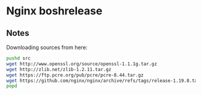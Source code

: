 # Nginx boshrelease

## Notes

Downloading sources from here:
```bash
pushd src
wget http://www.openssl.org/source/openssl-1.1.1g.tar.gz
wget http://zlib.net/zlib-1.2.11.tar.gz
wget https://ftp.pcre.org/pub/pcre/pcre-8.44.tar.gz
wget https://github.com/nginx/nginx/archive/refs/tags/release-1.19.8.tar.gz -O nginx-1.19.8.tar.gz
popd
```